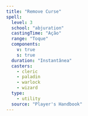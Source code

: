 ```yaml
---
title: "Remove Curse"
spell:
  level: 3
  school: "abjuration"
  castingTime: "Ação"
  range: "Toque"
  components:
    v: true
    s: true
  duration: "Instantânea"
  casters:
    - cleric
    - paladin
    - warlock
    - wizard
  type:
    - utility
  source: "Player's Handbook"
---
```

